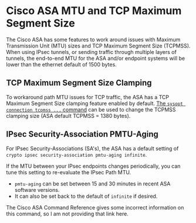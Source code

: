 # Cisco ASA MTU and TCP Maximum Segment Size

The Cisco ASA has some features to work around issues with Maximum Transmission Unit (MTU) sizes and TCP Maximum Segment Size (TCPMSS).
When using IPsec tunnels, or sending traffic through multiple layers of tunnels, 
the end-to-end MTU for the ASA and/or endpoint systems will be lower than the ethernet default of 1500 bytes.

## TCP Maximum Segment Size Clamping

To workaround path MTU issues for TCP traffic, the ASA has a TCP Maximum Segment Size clamping feature enabled by default.
[The `sysopt connection tcpmss ...` command][1] can be used to change the TCPMSS clamping size (ASA default TCPMSS = 1380 bytes).

## IPsec Security-Association PMTU-Aging

For IPsec Security-Associations (SA's), the ASA has a default setting of `crypto ipsec security-association pmtu-aging infinite`.

If the MTU between your IPsec endpoints changes periodically, you can tune this setting to re-evaluate the IPsec Path MTU.
* `pmtu-aging` can be set between 15 and 30 minutes in recent ASA software versions.
* It can also be set back to the default of `infinite` if desired.

The Cisco ASA Command Reference gives some incorrect information on this command, so I am not providing that link here.

[1]: https://www.cisco.com/c/en/us/td/docs/security/asa/asa-cli-reference/S/asa-command-ref-S/su-sz-commands.html
